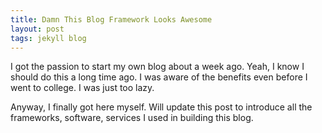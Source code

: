 ```yaml
---
title: Damn This Blog Framework Looks Awesome
layout: post
tags: jekyll blog
---
```


I got the passion to start my own blog about a week ago. Yeah, I know I should do this a long time ago. I was aware of the benefits even before I went to college. I was just too lazy.

Anyway, I finally got here myself. Will update this post to introduce all the frameworks, software, services I used in building this blog.